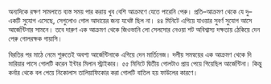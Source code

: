 অন্যদিকে রক্ষণ সামলাতে ব্যস্ত সময় পার করায় খুব বেশি আক্রমণে যেতে পারেনি পেরু। প্রতি–আক্রমণ থেকে যে দু–একটি সুযোগ এসেছে, সেগুলোও গোল আদায়ের জন্য যথেষ্ট ছিল না। ৪৪ মিনিটে এগিয়ে যাওয়ার সুবর্ণ সুযোগ আসে আর্জেন্টিনার সামনে। তবে দারুণ এক আক্রমণ থেকে জিওভানি লো সেলসোর নেওয়া শট অবিশ্বাস্য দক্ষতায় ঠেকিয়ে দেন পেরু গোলরক্ষক গায়াসি।

বিরতির পর মাঠে নেমে শুরুতেই অবশ্য আর্জেন্টিনাকে এগিয়ে দেন মার্তিনেজ। দলীয় সমন্বয়ের এক আক্রমণ থেকে দি মারিয়ার পাসে গোলটি করেন ইন্টার মিলান স্ট্রাইকার। ৫৫ মিনিটে দ্বিতীয় গোলটাও প্রায় পেয়ে গিয়েছিল আর্জেন্টিনা। কিন্তু কর্নার থেকে বল পেয়ে নিকোলাস তালিয়াফিকোর করা গোলটি বাতিল হয় ফাউলের কারণে।
